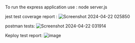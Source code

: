 To run the express application 
use : node server.js

jest test coverage report : 
![Screenshot 2024-04-22 025850](https://github.com/s2ahil/samples-typescript/assets/101473078/f60570d0-b998-4b4a-912d-80d4c73604e3)

postman tests: 
![Screenshot 2024-04-22 031914](https://github.com/s2ahil/samples-typescript/assets/101473078/1ee5850e-3d31-46bd-bb5e-f842e5262cdd)

Keploy test report:
![image](https://github.com/s2ahil/samples-typescript/assets/101473078/48f2b866-04d1-433b-9270-34c15786893c)
